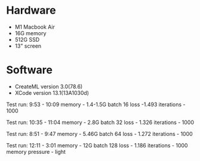 # Hardware
* M1 Macbook Air
* 16G memory
* 512G SSD
* 13" screen

# Software
* CreateML version 3.0(78.6)
* XCode version 13.1(13A1030d) 

Test run: 9:53 - 10:09
memory - 1.4-1.5G
batch 16
loss -1.493
iterations - 1000

Test run: 10:35 - 11:04
memory - 2.8G
batch 32
loss - 1.326
iterations - 1000

Test run: 8:51 - 9:47
memory - 5.46G
batch 64
loss - 1.272
iterations - 1000

Test run: 12:11 - 3:01
memory - 12G
batch 128
loss - 1.186
iterations - 1000
memory pressure - light
